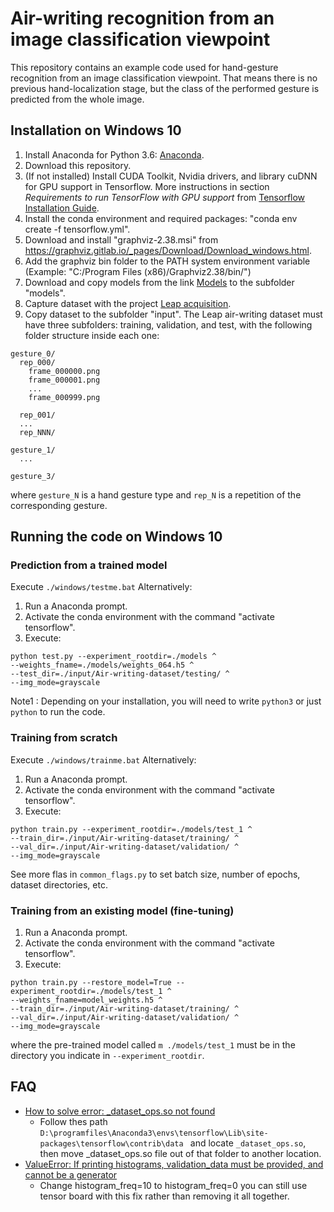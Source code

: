 # Air-writing recognition from an image classification viewpoint

This repository contains an example code used for hand-gesture recognition from an image classification viewpoint. That means there is no previous hand-localization stage, but the class of the performed gesture is predicted from the whole image.


## Installation on Windows 10

1) Install Anaconda for Python 3.6: [Anaconda](https://www.anaconda.com/download/#download).
2) Download this repository.
3) (If not installed) Install CUDA Toolkit, Nvidia drivers, and library cuDNN for GPU support in Tensorflow. More instructions in section _Requirements to run TensorFlow with GPU support_ from [Tensorflow Installation Guide](https://www.tensorflow.org/install/install_windows?hl=es).
3) Install the conda environment and required packages: "conda env create -f tensorflow.yml".
4) Download and install "graphviz-2.38.msi" from https://graphviz.gitlab.io/_pages/Download/Download_windows.html.
5) Add the graphviz bin folder to the PATH system environment variable (Example: "C:/Program Files (x86)/Graphviz2.38/bin/")
6) Download and copy models from the link [Models](https://lima.gti.ssr.upm.es/index.php/s/1qkoHVfcnDSWaWL) to the subfolder "models".
7) Capture dataset with the project [Leap acquisition](https://github.com/cda-gti-upm/Video-Acquisition-by-mouse-events).
8) Copy dataset to the subfolder "input". The Leap air-writing dataset must have three subfolders: training, validation, and test, with the following folder structure inside each one:

```
gesture_0/
  rep_000/
    frame_000000.png
    frame_000001.png
    ...
    frame_000999.png
    
  rep_001/
  ...
  rep_NNN/
  
gesture_1/
  ...
  
gesture_3/
```
where `gesture_N` is a hand gesture type and `rep_N` is a repetition of the corresponding gesture.


## Running the code on Windows 10
### Prediction from a trained model
Execute `./windows/testme.bat`
Alternatively:
1) Run a Anaconda prompt.
2) Activate the conda environment with the command "activate tensorflow".
3) Execute:
```
python test.py --experiment_rootdir=./models ^
--weights_fname=./models/weights_064.h5 ^
--test_dir=./input/Air-writing-dataset/testing/ ^
--img_mode=grayscale
```
Note1 : Depending on your installation, you will need to write ```python3``` or just ```python``` to run the code.

### Training from scratch
Execute `./windows/trainme.bat`
Alternatively:
1) Run a Anaconda prompt.
2) Activate the conda environment with the command "activate tensorflow".
3) Execute:
```
python train.py --experiment_rootdir=./models/test_1 ^
--train_dir=./input/Air-writing-dataset/training/ ^
--val_dir=./input/Air-writing-dataset/validation/ ^
--img_mode=grayscale 
```

See more flas in `common_flags.py` to set batch size, number of epochs, dataset directories, etc. 

### Training from an existing model (fine-tuning)
1) Run a Anaconda prompt.
2) Activate the conda environment with the command "activate tensorflow".
3) Execute:
```
python train.py --restore_model=True --experiment_rootdir=./models/test_1 ^
--weights_fname=model_weights.h5 ^
--train_dir=./input/Air-writing-dataset/training/ ^
--val_dir=./input/Air-writing-dataset/validation/ ^
--img_mode=grayscale 
```
where the pre-trained model called `m ./models/test_1` must be in the directory you indicate in `--experiment_rootdir`.

## FAQ
* [How to solve error: _dataset_ops.so not found](https://github.com/tensorflow/tensorflow/issues/20320)
  * Follow thes path `D:\programfiles\Anaconda3\envs\tensorflow\Lib\site-packages\tensorflow\contrib\data
` and locate `_dataset_ops.so`, then move _dataset_ops.so file out of that folder to another location.
* [ValueError: If printing histograms, validation_data must be provided, and cannot be a generator](https://github.com/aurora95/Keras-FCN/issues/50)
  * Change histogram_freq=10 to histogram_freq=0 you can still use tensor board with this fix rather than removing it all together.


